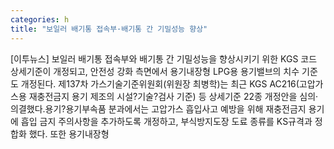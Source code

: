 ```yaml
---
categories: h
title: "보일러 배기통 접속부·배기통 간 기밀성능 향상"
---
```

[이투뉴스] 보일러 배기통 접속부와 배기통 간 기밀성능을 향상시키기 위한 KGS 코드 상세기준이 개정되고, 안전성 강화 측면에서 용기내장형 LPG용 용기밸브의 치수 기준도 개정된다. 제137차 가스기술기준위원회(위원장 최병학)는 최근 KGS AC216(고압가스용 재충전금지 용기 제조의 시설?기술?검사 기준) 등 상세기준 22종 개정안을 심의·의결했다.용기?용기부속품 분과에서는 고압가스 흡입사고 예방을 위해 재충전금지 용기에 흡입 금지 주의사항을 추가하도록 개정하고, 부식방지도장 도료 종류를 KS규격과 정합화 했다. 또한 용기내장형